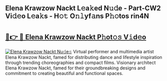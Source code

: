 ## Elena Krawzow Nackt L𝚎a𝚔ed N𝚞𝚍e - Part-CW2 Vi𝚍𝚎o L𝚎a𝚔s - H𝚘𝚝 O𝚗𝚕yf𝚊ns P𝚑𝚘tos rin4N

# <h2><a href="http://kf324n8.oniu.top/?m=Elena+Krawzow+Nackt">🔗👉 🔴 Elena Krawzow Nackt P𝚑ot𝚘𝚜 V𝚒d𝚎o</a></h2>

[![Elena Krawzow Nackt Nu𝚍e𝚜](https://i.imgur.com/0qMVB7G.gif)](http://kf324n8.oniu.top/?m=Elena+Krawzow+Nackt)
Virtual performer and multimedia artist Elena Krawzow Nackt, famed for distributing dance and lifestyle inspiration through trending choreographies and compact films. Visionary architect Elena Krawzow Nackt, famed for their groundbreaking designs and commitment to creating beautiful and functional spaces.  

